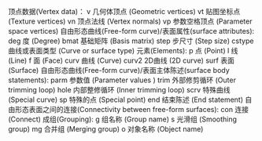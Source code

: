 顶点数据(Vertex data)：
v 几何体顶点 (Geometric vertices)
vt 贴图坐标点 (Texture vertices)
vn 顶点法线 (Vertex normals)
vp 参数空格顶点 (Parameter space vertices)
自由形态曲线(Free-form curve)/表面属性(surface attributes):
deg 度 (Degree)
bmat 基础矩阵 (Basis matrix)
step 步尺寸 (Step size)
cstype 曲线或表面类型 (Curve or surface type)
元素(Elements):
p 点 (Point)
l 线 (Line)
f 面 (Face)
curv 曲线 (Curve)
curv2 2D曲线 (2D curve)
surf 表面 (Surface)
自由形态曲线(Free-form curve)/表面主体陈述(surface body statements):
parm 参数值 (Parameter values )
trim 外部修剪循环 (Outer trimming loop)
hole 内部整修循环 (Inner trimming loop)
scrv 特殊曲线 (Special curve)
sp 特殊的点 (Special point)
end 结束陈述 (End statement)
自由形态表面之间的连接(Connectivity between free-form surfaces):
con 连接 (Connect)
成组(Grouping):
g 组名称 (Group name)
s 光滑组 (Smoothing group)
mg 合并组 (Merging group)
o 对象名称 (Object name)


